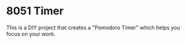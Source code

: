 8051 Timer
===========

This is a DIY project that creates a "Pomodoro Timer" which helps you focus on your work.
